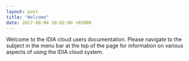 ```yaml
---
layout: post
title: "Welcome"
date: 2017-08-04 10:02:00 +02000
---
```


Welcome to the IDIA cloud users documentation.  Please navigate to the subject in the menu bar at the top of the page for information on various aspects of using the IDIA cloud system. 
